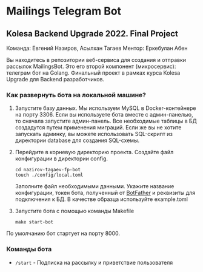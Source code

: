 # Mailings Telegram Bot
## Kolesa Backend Upgrade 2022. Final Project 
Команда: Евгений Назиров, Асылхан Тагаев
Ментор: Еркебулан Абен

Вы находитесь в репозитории веб-сервиса для создания и отправки рассылок MailingsBot. Это его второй компонент (микросервис): телеграм бот на Golang.
Финальный проект в рамках курса Kolesa Upgrade для Backend разработчиков.


### Как развернуть бота на локальной машине?
1. Запустите базу данных. Мы используем MySQL в Docker-контейнере на порту 3306.
Если вы используете бота вместе с админ-панелью, то сначала запустите админ-панель. Все необходимые таблицы в БД создадутся путем применения миграций.
Если же вы не хотите запускать админку, вы можете использовать SQL-скрипт из директории database для создания SQL-схемы.
2. Перейдите в корневую директорию проекта. Создайте файл конфигурации в директории config.
    ```
    cd nazirov-tagaev-fp-bot
    touch ./config/local.toml
    ```
   Заполните файл необходимыми данными. 
Укажите название конфигурации, 
токен бота, полученный от [BotFather](https://t.me/BotFather "Создать своего телеграм-бота")
и реквизиты для подключения к БД. 
В качестве образца используйте example.toml
3. Запустите бота с помощью команды Makefile

   ```make start-bot```

По умолчанию бот стартует на порту 8000.


### Команды бота
- `/start` - Подписка на рассылку и приветствие пользователя
